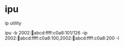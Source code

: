 # ipu
ip utility


ipu -b 2002::1234:abcd:ffff:c0a8:101/126 -ip 2002::1234:abcd:ffff:c0a8:100,2002::1234:abcd:ffff:c0a8:200 -l
